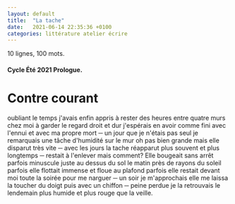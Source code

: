 ```yaml
---
layout: default
title:  "La tache"
date:   2021-06-14 22:35:36 +0100
categories: littérature atelier écrire
---
```

10 lignes, 100 mots.
#### Cycle Été 2021 Prologue.
# Contre courant

oubliant le temps j'avais enfin appris à rester des heures entre quatre murs chez moi à garder le regard droit et dur j'espérais en avoir comme fini avec l'ennui et avec ma propre mort ─ un jour que je n'étais pas seul je remarquais une tâche d'humidité sur le mur oh pas bien grande mais elle disparut très vite ─ avec les jours la tache réapparut plus souvent et plus longtemps ─ restait à l'enlever mais comment? Elle bougeait sans arrêt parfois minuscule juste au dessus du sol le matin près de rayons du soleil parfois elle flottait immense et floue au plafond parfois elle restait devant moi toute la soirée pour me narguer ─ un soir je m'approchais elle me laissa la toucher du doigt puis avec un chiffon ─ peine perdue je la retrouvais le lendemain plus humide et plus rouge que la veille.
